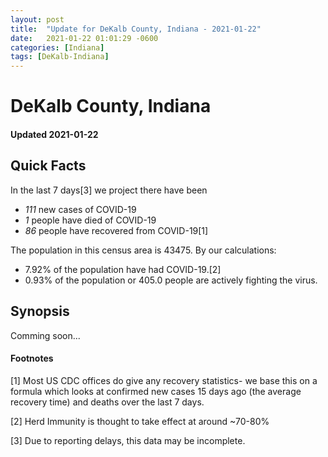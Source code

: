 ```yaml
---
layout: post
title:  "Update for DeKalb County, Indiana - 2021-01-22"
date:   2021-01-22 01:01:29 -0600
categories: [Indiana]
tags: [DeKalb-Indiana]
---
```


# DeKalb County, Indiana
#### Updated 2021-01-22

## Quick Facts

In the last 7 days[3] we project there have been
- *111* new cases of COVID-19
- *1* people have died of COVID-19
- *86* people have recovered from COVID-19[1]

The population in this census area is 43475. By our calculations:
- 7.92% of the population have had COVID-19.[2]
- 0.93% of the population or 405.0 people are actively fighting the virus.

## Synopsis

Comming soon...


#### Footnotes

[1] Most US CDC offices do give any recovery statistics- we base this on a formula which looks at confirmed new cases
15 days ago (the average recovery time) and deaths over the last 7 days.

[2] Herd Immunity is thought to take effect at around ~70-80%

[3] Due to reporting delays, this data may be incomplete.
 
    